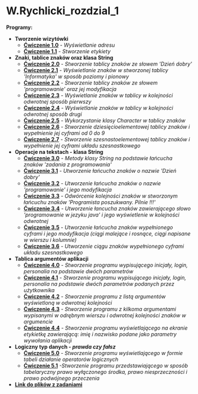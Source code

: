 # W.Rychlicki_rozdzial_1
**Programy:**
* **Tworzenie wizytówki**
    * **[Ćwiczenie 1.0](https://drive.google.com/file/d/10xQwAQX1932_Mu7CKKA5fiIgaBeDIx5g/view?usp=sharing)** _- Wyświetlanie adresu_
    * **[Ćwiczenie 1.1](https://drive.google.com/file/d/1TlZ5mMMKKzUMQMQ7A2gMe1szdcGanKki/view?usp=sharing)** _- Stworzenie etykiety_
* **Znaki, tablice znaków oraz klasa String**
    * **[Ćwiczenie 2.0](https://drive.google.com/file/d/1gwywhvq5o9QT_LGtAUy2-1TB0XZluqFw/view?usp=sharing)** _- Stworzenie tablicy znaków ze słowem 'Dzień dobry'_
    * **[Ćwiczenie 2.1](https://drive.google.com/file/d/17Q8FW79ZRZacEkLwL05seoyDVcSPzsYA/view?usp=sharing)** _- Wyświetlanie znaków w stworzonej tablicy 'Informatyka' w sposób poziomy i pionowy_
    * **[Ćwiczenie 2.2](https://drive.google.com/file/d/1guDtGcCPjxUlLehr-BDniqqjIY1bIq4_/view?usp=sharing)** _- Stworzenie tablicy znaków ze słowem 'programowanie' oraz jej modyfikacja_
    * **[Ćwiczenie 2.3](https://drive.google.com/file/d/1nv-K8FDJsmen7s-DpoirHDvDJGUQB2ol/view?usp=sharing)** _- Wyświetlanie znaków w tablicy w kolejności odwrotnej sposób pierwszy_
    * **[Ćwiczenie 2.4](https://drive.google.com/file/d/1nk8rfgZgXZIcjHBbTFJITAsJUL4hMQdc/view?usp=sharing)** _- Wyświetlanie znaków w tablicy w kolejności odwrotnej sposób drugi_ 
    * **[Ćwiczenie 2.5](https://drive.google.com/file/d/1TcWzFQAm4vkk4ZeRhW4QeKfBS5O3tRQt/view?usp=sharing)** _- Wykorzystanie klasy Character w tablicy znaków_
    * **[Ćwiczenie 2.6](https://drive.google.com/file/d/1KF-Ac9i5j3m5whpJJTwOkH0IjeaMI9IM/view?usp=sharing)** _- Stworzenie dziesięcioelementowej tablicy znaków i wypełnienie jej cyframi od 0 do 9_
    * **[Ćwiczenie 2.7](https://drive.google.com/file/d/1E8KUCGKD5MjG_OTunwO6a48HPRgjVOsO/view?usp=sharing)** _- Stworzenie szesnastoelementowej tablicy znaków i wypełnienie jej cyframi układu szesnastkowego_
* **Operacje na tekstach - klasa String**
    * **[Ćwiczenie 3.0](https://drive.google.com/file/d/1h22v6okPXQczjYKDPVW8fOLlCVXkT8qA/view?usp=sharing)** _- Metody klasy String na podstawie łańcucha znaków 'zadania z programowania'_
    * **[Ćwiczenie 3.1](https://drive.google.com/file/d/1vUk0_xs9xoTFKlwhAkVJWoXYC9QYshzP/view?usp=sharing)** _- Utworzenie łańcucha znaków o nazwie 'Dzień dobry'_
    * **[Ćwiczenie 3.2](https://drive.google.com/file/d/1wnFVUNwCdH6HGslvj91gZIoySXKED2C3/view?usp=sharing)** _- Utworzenie łańcucha znaków o nazwie 'programowanie' i jego modyfikacja_
    * **[Ćwiczenie 3.3](https://drive.google.com/file/d/1EB34NBAD4bvBwAwA8kQYJPDNbr4iWHoP/view?usp=sharing)** _- Odwórcenie kolejności znaków w stworzonym łańcuchu znaków 'Programista poszukwany. Pilnie !!!'_
    * **[Ćwiczenie 3.4](https://drive.google.com/file/d/1j4vbqa4ExMvu7UFY3sn-sxzTVLw2FK3g/view?usp=sharing)** _- Utworzenie łancucha znaków zawierającego słowo 'programowanie w jezyku java' i jego wyświetlenie w kolejności odwrotnej_
    * **[Ćwiczenie 3.5](https://drive.google.com/file/d/1NiqTcYyLa4PDVWINvtA7l348GHmAzY8j/view?usp=sharing)** _- Utworzenie łańcucha znaków wypełnionego cyframi i jego modyfikacja (ciągi malejące i rosnące, ciągi napisane w wierszu i kolumnie)_
    * **[Ćwiczenie 3.6](https://drive.google.com/file/d/1WRnbsX133ZBGeHoYma6vvHVR_l0xqDuW/view?usp=sharing)** _- Utworzenie ciągu znaków wypełnionego cyframi układu szesnastkowego_    
* **Tablica argumentów aplikacji**
    * **[Ćwiczenie 4.0](https://drive.google.com/file/d/1LyJD9R5UI2_qJt4Pvb810Q24Ce6E185B/view?usp=sharing)** _- Stworzenie programu wypisującego inicjały, login, personalia na podstawie dwóch parametrów_ 
    * **[Ćwiczenie 4.1](https://drive.google.com/file/d/1fq6tKbqvihVu-NPz-pkJ4D5wOgSy0ryX/view?usp=sharing)** _- Stworzenie programu wypisującego inicjały, login, personalia na podstawie dwóch parametrów podanych przez użytkownika_
    * **[Ćwiczenie 4.2](https://drive.google.com/file/d/1gJ2QGaW0q3bZ2PGbm6j8MapSKhr8syEA/view?usp=sharing)** _- Stworzenie programu z listą argumentów wyświetloną w odwrotnej kolejności_
    * **[Ćwiczenie 4.3](https://drive.google.com/file/d/1MNZ9Y8Kld6tjSFDTtUmPutdbG9h1Brwh/view?usp=sharing)** _- Stworzenie programu z kilkoma argumentami wypisanymi w odrębnym wierszu i odwrotnej kolejności znaków w argumencie_ 
    * **[Ćwiczenie 4.4](https://drive.google.com/file/d/1OBgIzHmIxTa021UvbU4fefa2IY-mVb5J/view?usp=sharing)** _- Stworzenie programu wyświetlającego na ekranie etykietkę zawierającą: imię i nazwisko podane jako parametry wywołania aplikacji_
* **Logiczny typ danych - _prawda czy fałsz_**
    * **[Ćwiczenie 5.0](https://drive.google.com/file/d/1jtxctsuTcXauu9NxvhUPVmTEAe4LyDN5/view?usp=sharing)** _- Stworzenie programu wyświetlającego w formie tabeli działanie operatorów logicznych_
    * **[Ćwiczenie 5.1](https://drive.google.com/file/d/1Q6AuqlG_8OR7ksVg5gTaPMNcpEJycOL1/view?usp=sharing)** _-Stworzenie programu przedstawiającego w sposób tabelaryczny prawo wyłączonego środka, prawo niesprzeczności i prawo podwójnego przeczenia_
* **[Link do plików z zadaniami](https://github.com/Raf100cmd/KursGit/tree/master/%C4%86wiczenia%20W.Rychlicki%20-%20rozdzia%C5%82%201)**
